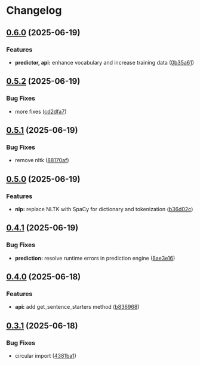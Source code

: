 # Changelog

## [0.6.0](https://github.com/code0nwheels/Predictpy/compare/v0.5.2...v0.6.0) (2025-06-19)


### Features

* **predictor, api:** enhance vocabulary and increase training data ([0b35a61](https://github.com/code0nwheels/Predictpy/commit/0b35a61793f07c450694e71bdfe8d4a97c7e9d1c))

## [0.5.2](https://github.com/code0nwheels/Predictpy/compare/v0.5.1...v0.5.2) (2025-06-19)


### Bug Fixes

* more fixes ([cd2dfa7](https://github.com/code0nwheels/Predictpy/commit/cd2dfa729c00bd1d323c50855a145c256835beb9))

## [0.5.1](https://github.com/code0nwheels/Predictpy/compare/v0.5.0...v0.5.1) (2025-06-19)


### Bug Fixes

* remove nltk ([88170af](https://github.com/code0nwheels/Predictpy/commit/88170af06071a1e8af2046ae55fb9c943da4e5e1))

## [0.5.0](https://github.com/code0nwheels/Predictpy/compare/v0.4.1...v0.5.0) (2025-06-19)


### Features

* **nlp:** replace NLTK with SpaCy for dictionary and tokenization ([b36d02c](https://github.com/code0nwheels/Predictpy/commit/b36d02c04879feb377ee4bd1e8e58a92117e1ea6))

## [0.4.1](https://github.com/code0nwheels/Predictpy/compare/v0.4.0...v0.4.1) (2025-06-19)


### Bug Fixes

* **prediction:** resolve runtime errors in prediction engine ([8ae3e16](https://github.com/code0nwheels/Predictpy/commit/8ae3e16284209a205388405fbce460e5404a1e79))

## [0.4.0](https://github.com/code0nwheels/Predictpy/compare/v0.3.1...v0.4.0) (2025-06-18)


### Features

* **api:** add get_sentence_starters method ([b836968](https://github.com/code0nwheels/Predictpy/commit/b836968e1a31ec7ea7233eb6ce9ad0d377611e40))

## [0.3.1](https://github.com/code0nwheels/Predictpy/compare/v0.3.0...v0.3.1) (2025-06-18)


### Bug Fixes

* circular import ([4381ba1](https://github.com/code0nwheels/Predictpy/commit/4381ba1637a4d345465ff87e2d73f2a5ba4be110))
